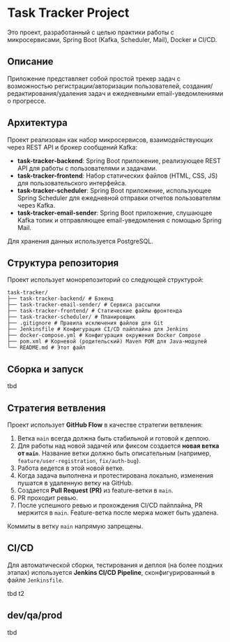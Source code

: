 # Task Tracker Project

Это проект, разработанный с целью практики работы с микросервисами, Spring Boot (Kafka, Scheduler, Mail), Docker и CI/CD.

## Описание

Приложение представляет собой простой трекер задач с возможностью регистрации/авторизации пользователей, создания/редактирования/удаления задач и ежедневными email-уведомлениями о прогрессе.

## Архитектура

Проект реализован как набор микросервисов, взаимодействующих через REST API и брокер сообщений Kafka:

*   **task-tracker-backend**: Spring Boot приложение, реализующее REST API для работы с пользователями и задачами.
*   **task-tracker-frontend**: Набор статических файлов (HTML, CSS, JS) для пользовательского интерфейса.
*   **task-tracker-scheduler**: Spring Boot приложение, использующее Spring Scheduler для ежедневной отправки отчетов пользователям через Kafka.
*   **task-tracker-email-sender**: Spring Boot приложение, слушающее Kafka топик и отправляющее email-уведомления с помощью Spring Mail.

Для хранения данных используется PostgreSQL.

## Структура репозитория

Проект использует монорепозиторий со следующей структурой:

```
task-tracker/
├── task-tracker-backend/ # Бэкенд
├── task-tracker-email-sender/ # Сервиса рассылки
├── task-tracker-frontend/ # Статические файлы фронтенда
├── task-tracker-scheduler/ # Планировщик
├── .gitignore # Правила исключения файлов для Git
├── Jenkinsfile # Конфигурация CI/CD пайплайна для Jenkins
├── docker-compose.yml # Конфигурация окружения Docker Compose
├── pom.xml # Корневой (родительский) Maven POM для Java-модулей
└── README.md # Этот файл
```

## Сборка и запуск

tbd

## Стратегия ветвления

Проект использует **GitHub Flow** в качестве стратегии ветвления: 

1.  Ветка `main` всегда должна быть стабильной и готовой к деплою.
2.  Для работы над новой задачей или фиксом создается **новая ветка от `main`**. Название ветки должно быть описательным (например, `feature/user-registration`, `fix/auth-bug`).
3.  Работа ведется в этой новой ветке.
4.  Когда задача выполнена и протестирована локально, изменения пушатся в удаленную ветку на GitHub.
5.  Создается **Pull Request (PR)** из feature-ветки в `main`.
6.  PR проходит ревью.
7.  После успешного ревью и прохождения CI/CD пайплайна, PR мержится в `main`. Feature-ветка после мержа может быть удалена.

Коммиты в ветку `main` напрямую запрещены.

## CI/CD

Для автоматической сборки, тестирования и деплоя (на более поздних этапах) используется **Jenkins CI/CD Pipeline**, сконфигурированный в файле `Jenkinsfile`.

tbd  t2

## dev/qa/prod

tbd 
